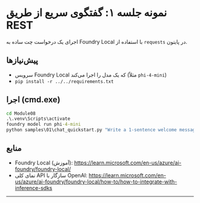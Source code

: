 <!--
CO_OP_TRANSLATOR_METADATA:
{
  "original_hash": "15ab280cc2acd8bbf545cc9a78a408bf",
  "translation_date": "2025-09-22T13:40:34+00:00",
  "source_file": "Module08/samples/01/README.md",
  "language_code": "fa"
}
-->
# نمونه جلسه ۱: گفتگوی سریع از طریق REST

اجرای یک درخواست چت ساده به Foundry Local با استفاده از `requests` در پایتون.

## پیش‌نیازها
- سرویس Foundry Local که یک مدل را اجرا می‌کند (مثلاً `phi-4-mini`)
- `pip install -r ../../requirements.txt`

## اجرا (cmd.exe)
```cmd
cd Module08
.\.venv\Scripts\activate
foundry model run phi-4-mini
python samples\01\chat_quickstart.py "Write a 1-sentence welcome message."
```


## منابع
- Foundry Local (آموزش): https://learn.microsoft.com/en-us/azure/ai-foundry/foundry-local/
- نمای کلی API سازگار با OpenAI: https://learn.microsoft.com/en-us/azure/ai-foundry/foundry-local/how-to/how-to-integrate-with-inference-sdks

---

